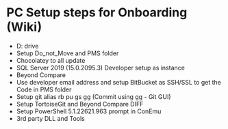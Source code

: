 # PC Setup steps for Onboarding (Wiki)
- D: drive
- Setup Do_not_Move and PMS folder
- Chocolatey to all update
- SQL Server 2019 (15.0.2095.3) Developer setup as instance
- Beyond Compare
- Use developer email address and setup BitBucket as SSH/SSL to get the Code in PMS folder
- Setup git alias rb pu gs gg (Commit using gg - Git GUI)
- Setup TortoiseGit and Beyond Compare DIFF
- Setup PowerShell 5.1.22621.963 prompt in ConEmu
- 3rd party DLL and Tools

